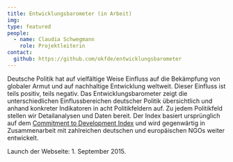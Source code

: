 ```yaml
---
title: Entwicklungsbarometer (in Arbeit)
img:
type: featured
people:
  - name: Claudia Schwegmann
    role: Projektleiterin
contact:
  github: https://github.com/okfde/entwicklungsbarometer
---
```

Deutsche Politik hat auf vielfältige Weise Einfluss auf die Bekämpfung von globaler Armut und auf nachhaltige Entwicklung weltweit. Dieser Einfluss ist teils positiv, teils negativ. Das Entwicklungsbarometer zeigt die unterschiedlichen Einflussbereichen deutscher Politik übersichtlich und anhand konkreter Indikatoren in acht Politikfeldern auf. Zu jedem Politikfeld stellen wir Detailanalysen und Daten bereit. Der Index basiert ursprünglich auf dem [Commitment to Development Index](http://www.cgdev.org/initiative/commitment-development-index/index) und wird gegenwärtig in Zusammenarbeit mit zahlreichen deutschen und europäischen NGOs weiter entwickelt.

Launch der Webseite: 1. September 2015.
